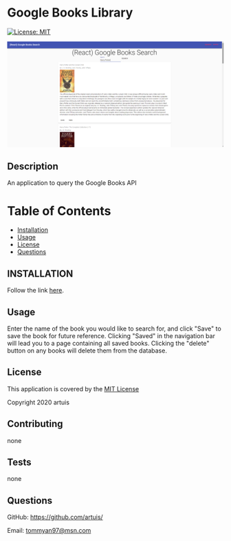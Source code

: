 # Google Books Library
[![License: MIT](https://img.shields.io/badge/License-MIT-yellow.svg)](https://opensource.org/licenses/MIT)

![Screenshot of deployed site](googlebooksearch.png)
## Description

An application to query the Google Books API

# Table of Contents

* [Installation](#installation)
* [Usage](#usage)
* [License](#license)
* [Questions](#questions)

## INSTALLATION

Follow the link [here](https://evening-ravine-79529.herokuapp.com/).

## Usage

Enter the name of the book you would like to search for, and click "Save" to save the book for future reference. Clicking "Saved" in the navigation bar will lead you to a page containing all saved books. Clicking the "delete" button on any books will delete them from the database.

## License

This application is covered by the [MIT License](https://opensource.org/licenses/MIT)

Copyright 2020 artuis

## Contributing

none

## Tests

none

## Questions

GitHub: https://github.com/artuis/

Email: tommyan97@msn.com
